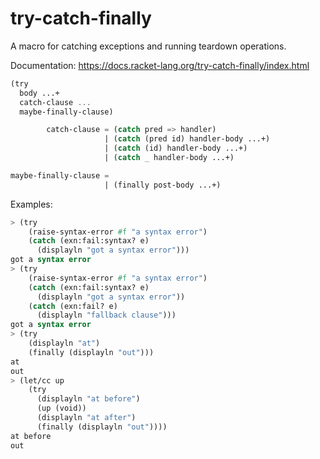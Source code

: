 try-catch-finally
=================
A macro for catching exceptions and running teardown operations.

Documentation: https://docs.racket-lang.org/try-catch-finally/index.html

```scheme
(try
  body ...+
  catch-clause ...
  maybe-finally-clause)

        catch-clause = (catch pred => handler)
                     | (catch (pred id) handler-body ...+)
                     | (catch (id) handler-body ...+)
                     | (catch _ handler-body ...+)

maybe-finally-clause =
                     | (finally post-body ...+)
```

Examples:
```scheme
> (try
    (raise-syntax-error #f "a syntax error")
    (catch (exn:fail:syntax? e)
      (displayln "got a syntax error")))
got a syntax error
> (try
    (raise-syntax-error #f "a syntax error")
    (catch (exn:fail:syntax? e)
      (displayln "got a syntax error"))
    (catch (exn:fail? e)
      (displayln "fallback clause")))
got a syntax error
> (try
    (displayln "at")
    (finally (displayln "out")))
at
out
> (let/cc up
    (try
      (displayln "at before")
      (up (void))
      (displayln "at after")
      (finally (displayln "out"))))
at before
out
```
